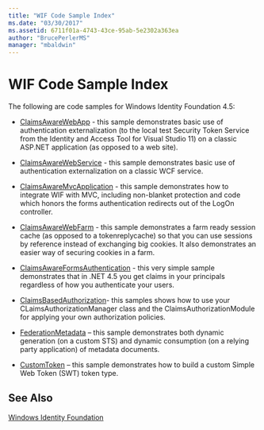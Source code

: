 ```yaml
---
title: "WIF Code Sample Index"
ms.date: "03/30/2017"
ms.assetid: 6711f01a-4743-43ce-95ab-5e2302a363ea
author: "BrucePerlerMS"
manager: "mbaldwin"
---
```

# WIF Code Sample Index
The following are code samples for Windows Identity Foundation 4.5:  
  
- [ClaimsAwareWebApp](http://go.microsoft.com/fwlink/?LinkID=248405) - this sample demonstrates basic use of authentication externalization (to the local test Security Token Service from the Identity and Access Tool for Visual Studio 11) on a classic ASP.NET application (as opposed to a web site).  
  
- [ClaimsAwareWebService](http://go.microsoft.com/fwlink/?LinkID=248406) - this sample demonstrates basic use of authentication externalization on a classic WCF service.  
  
- [ClaimsAwareMvcApplication](http://go.microsoft.com/fwlink/?LinkID=248407) - this sample demonstrates how to integrate WIF with MVC, including non-blanket protection and code which honors the forms authentication redirects out of the LogOn controller.  
  
- [ClaimsAwareWebFarm](http://go.microsoft.com/fwlink/?LinkID=248408) - this sample demonstrates a farm ready session cache (as opposed to a tokenreplycache) so that you can use sessions by reference instead of exchanging big cookies. It also demonstrates an easier way of securing cookies in a farm.  
  
- [ClaimsAwareFormsAuthentication](http://go.microsoft.com/fwlink/?LinkID=248409) - this very simple sample demonstrates that in .NET 4.5 you get claims in your principals regardless of how you authenticate your users.  
  
- [ClaimsBasedAuthorization](http://go.microsoft.com/fwlink/?LinkID=248410)- this samples shows how to use your CLaimsAuthorizationManager class and the ClaimsAuthorizationModule for applying your own authorization policies.  
  
- [FederationMetadata](http://go.microsoft.com/fwlink/?LinkID=248411) – this sample demonstrates both dynamic generation (on a custom STS) and dynamic consumption (on a relying party application) of metadata documents.  
  
- [CustomToken](http://go.microsoft.com/fwlink/?LinkID=248412) – this sample demonstrates how to build a custom Simple Web Token (SWT) token type.  
  
## See Also  
 [Windows Identity Foundation](../../../docs/framework/security/index.md)
